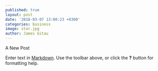 ```yaml
---
published: true
layout: post
date: '2018-03-07 13:00:23 +0300'
categories: business
image: star.jpg
author: James Gitau
---
```

A New Post

Enter text in [Markdown](http://daringfireball.net/projects/markdown/). Use the toolbar above, or click the **?** button for formatting help.
